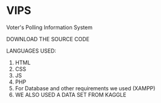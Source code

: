 # VIPS
Voter's Polling Information System

DOWNLOAD THE SOURCE CODE

LANGUAGES USED: 
1. HTML
2. CSS
3. JS
4. PHP
5. For Database and other requirements we used (XAMPP)
6. WE ALSO USED A DATA SET FROM KAGGLE
